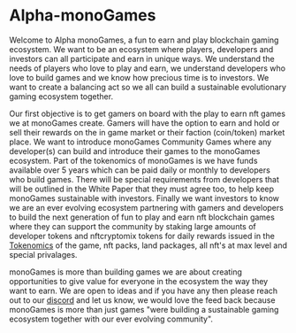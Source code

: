 <h1>Alpha-monoGames</h1>

Welcome to Alpha monoGames, a fun to earn and play blockchain gaming ecosystem. We want to be an ecosystem where players, developers and investors can all participate and earn in unique ways. We understand the needs of players who love to play and earn, we understand developers who love to build games and we know how precious time is to investors. We want to create a balancing act so we all can build a sustainable evolutionary gaming ecosystem together.

Our first objective is to get gamers on board with the play to earn nft games we at monoGames create. Gamers will have the option to earn and hold or sell their rewards on the in game market or their faction (coin/token) market place. We want to introduce monoGames Community Games where any developer(s) can build and introduce their games to the monoGames ecosystem. Part of the tokenomics of monoGames is we have funds available over 5 years which can be paid daily or monthly to developers who build games. There will be special requirements from developers that will be outlined in the White Paper that they must agree too, to help keep monoGames sustainable with investors. Finally we want investors to know we are an ever evolving ecosystem partnering with gamers and developers to build the next generation of fun to play and earn nft blockchain games where they can support the community by staking large amounts of developer tokens and nftcryptomix tokens for daily rewards issued in the <a href="https://github.com/369gtech/Tokenomics">Tokenomics</a> of the game, nft packs, land packages, all nft's at max level and special privalages. 

monoGames is more than building games we are about creating opportunities to give value for everyone in the ecosystem the way they want to earn. We are open to ideas and if you have any then please reach out to our <a href="https://discord.gg/5V4Y7y2gwV">discord</a> and let us know, we would love the feed back because monoGames is more than just games "were building a sustainable gaming ecosystem together with our ever evolving community".
